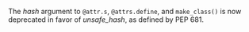 The *hash* argument to `@attr.s`, `@attrs.define`, and `make_class()` is now deprecated in favor of *unsafe_hash*, as defined by PEP 681.

